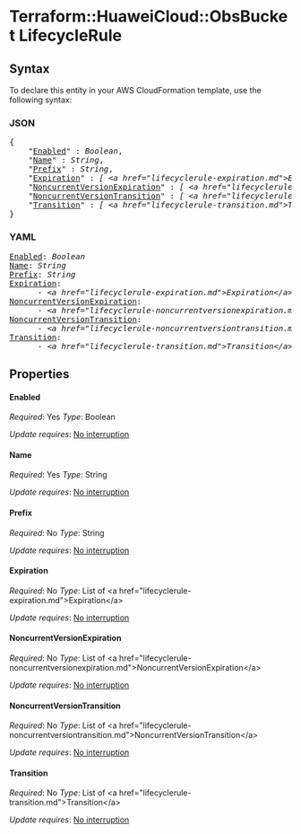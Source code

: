 # Terraform::HuaweiCloud::ObsBucket LifecycleRule

## Syntax

To declare this entity in your AWS CloudFormation template, use the following syntax:

### JSON

<pre>
{
    "<a href="#enabled" title="Enabled">Enabled</a>" : <i>Boolean</i>,
    "<a href="#name" title="Name">Name</a>" : <i>String</i>,
    "<a href="#prefix" title="Prefix">Prefix</a>" : <i>String</i>,
    "<a href="#expiration" title="Expiration">Expiration</a>" : <i>[ &lt;a href=&#34;lifecyclerule-expiration.md&#34;&gt;Expiration&lt;/a&gt;, ... ]</i>,
    "<a href="#noncurrentversionexpiration" title="NoncurrentVersionExpiration">NoncurrentVersionExpiration</a>" : <i>[ &lt;a href=&#34;lifecyclerule-noncurrentversionexpiration.md&#34;&gt;NoncurrentVersionExpiration&lt;/a&gt;, ... ]</i>,
    "<a href="#noncurrentversiontransition" title="NoncurrentVersionTransition">NoncurrentVersionTransition</a>" : <i>[ &lt;a href=&#34;lifecyclerule-noncurrentversiontransition.md&#34;&gt;NoncurrentVersionTransition&lt;/a&gt;, ... ]</i>,
    "<a href="#transition" title="Transition">Transition</a>" : <i>[ &lt;a href=&#34;lifecyclerule-transition.md&#34;&gt;Transition&lt;/a&gt;, ... ]</i>
}
</pre>

### YAML

<pre>
<a href="#enabled" title="Enabled">Enabled</a>: <i>Boolean</i>
<a href="#name" title="Name">Name</a>: <i>String</i>
<a href="#prefix" title="Prefix">Prefix</a>: <i>String</i>
<a href="#expiration" title="Expiration">Expiration</a>: <i>
      - &lt;a href=&#34;lifecyclerule-expiration.md&#34;&gt;Expiration&lt;/a&gt;</i>
<a href="#noncurrentversionexpiration" title="NoncurrentVersionExpiration">NoncurrentVersionExpiration</a>: <i>
      - &lt;a href=&#34;lifecyclerule-noncurrentversionexpiration.md&#34;&gt;NoncurrentVersionExpiration&lt;/a&gt;</i>
<a href="#noncurrentversiontransition" title="NoncurrentVersionTransition">NoncurrentVersionTransition</a>: <i>
      - &lt;a href=&#34;lifecyclerule-noncurrentversiontransition.md&#34;&gt;NoncurrentVersionTransition&lt;/a&gt;</i>
<a href="#transition" title="Transition">Transition</a>: <i>
      - &lt;a href=&#34;lifecyclerule-transition.md&#34;&gt;Transition&lt;/a&gt;</i>
</pre>

## Properties

#### Enabled

_Required_: Yes
_Type_: Boolean

_Update requires_: [No interruption](https://docs.aws.amazon.com/AWSCloudFormation/latest/UserGuide/using-cfn-updating-stacks-update-behaviors.html#update-no-interrupt)

#### Name

_Required_: Yes
_Type_: String

_Update requires_: [No interruption](https://docs.aws.amazon.com/AWSCloudFormation/latest/UserGuide/using-cfn-updating-stacks-update-behaviors.html#update-no-interrupt)

#### Prefix

_Required_: No
_Type_: String

_Update requires_: [No interruption](https://docs.aws.amazon.com/AWSCloudFormation/latest/UserGuide/using-cfn-updating-stacks-update-behaviors.html#update-no-interrupt)

#### Expiration

_Required_: No
_Type_: List of &lt;a href=&#34;lifecyclerule-expiration.md&#34;&gt;Expiration&lt;/a&gt;

_Update requires_: [No interruption](https://docs.aws.amazon.com/AWSCloudFormation/latest/UserGuide/using-cfn-updating-stacks-update-behaviors.html#update-no-interrupt)

#### NoncurrentVersionExpiration

_Required_: No
_Type_: List of &lt;a href=&#34;lifecyclerule-noncurrentversionexpiration.md&#34;&gt;NoncurrentVersionExpiration&lt;/a&gt;

_Update requires_: [No interruption](https://docs.aws.amazon.com/AWSCloudFormation/latest/UserGuide/using-cfn-updating-stacks-update-behaviors.html#update-no-interrupt)

#### NoncurrentVersionTransition

_Required_: No
_Type_: List of &lt;a href=&#34;lifecyclerule-noncurrentversiontransition.md&#34;&gt;NoncurrentVersionTransition&lt;/a&gt;

_Update requires_: [No interruption](https://docs.aws.amazon.com/AWSCloudFormation/latest/UserGuide/using-cfn-updating-stacks-update-behaviors.html#update-no-interrupt)

#### Transition

_Required_: No
_Type_: List of &lt;a href=&#34;lifecyclerule-transition.md&#34;&gt;Transition&lt;/a&gt;

_Update requires_: [No interruption](https://docs.aws.amazon.com/AWSCloudFormation/latest/UserGuide/using-cfn-updating-stacks-update-behaviors.html#update-no-interrupt)

